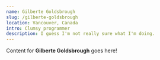 ```yaml
---
name: Gilberte Goldsbrough
slug: /gilberte-goldsbrough
location: Vancouver, Canada
intro: Clumsy programmer
description: I guess I'm not really sure what I'm doing.
---
```

Content for **Gilberte Goldsbrough** goes here!